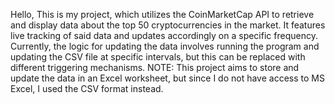 Hello,
This is my project, which utilizes the CoinMarketCap API to retrieve and display data about the top 50 cryptocurrencies in the market. It features live tracking of said data and updates accordingly on a specific frequency. Currently, the logic for updating the data involves running the program and updating the CSV file at specific intervals, but this can be replaced with different triggering mechanisms.
NOTE: This project aims to store and update the data in an Excel worksheet, but since I do not have access to MS Excel, I used the CSV format instead.
